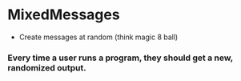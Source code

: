 # MixedMessages
* Create messages at random (think magic 8 ball)
### Every time a user runs a program, they should get a new, randomized output.
